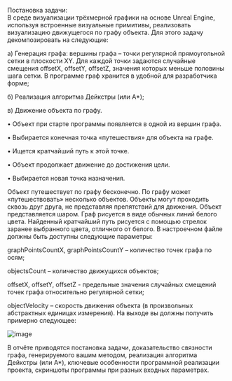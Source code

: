 Постановка задачи:  
В среде визуализации трёхмерной графики на основе Unreal Engine, используя встроенные визуальные примитивы, реализовать 
визуализацию движущегося по графу объекта. 
Для этого задачу декомпозировать на следующие: 

а) Генерация графа: вершины графа – точки регулярной 
прямоугольной сетки в плоскости XY. Для каждой точки задаются 
случайные смещения offsetX, offsetY, offsetZ, значения которых меньше 
половины шага сетки. В программе граф хранится в удобной для 
разработчика форме; 

б) Реализация алгоритма Дейкстры (или A*); 

в) Движение объекта по графу.  

• Объект при старте программы появляется в одной из вершин 
графа.

• Выбирается конечная точка «путешествия» для объекта на графе.

• Ищется кратчайший путь к этой точке.

• Объект продолжает движение до достижения цели.

• Выбирается новая точка назначения.

Объект путешествует по графу бесконечно. 
По графу может «путешествовать» несколько объектов. Объекты могут проходить сквозь друг друга, не представляя препятствий для движения. Объект представляется шаром. Граф рисуется в виде обычных линий белого цвета. Найденный кратчайший путь рисуется с помощью стрелок заранее выбранного цвета, отличного от белого. В настроечном файле должны быть доступны следующие параметры: 

graphPointsCountX, graphPointsCountY – количество точек графа по осям; 

objectsCount – количество движущихся объектов; 

offsetX, offsetY, offsetZ - предельные значения случайных смещений точек графа относительно регулярной сетки; 

objectVelocity – скорость движения объекта (в произвольных абстрактных единицах измерения). 
На выходе вы должны получить примерно следующее: 

![image](https://github.com/user-attachments/assets/b0908925-3a64-46f1-903d-1b32720b28b9)

В отчёте приводятся постановка задачи, доказательство связности 
графа, генерируемого вашим методом, реализация алгоритма Дейкстры 
(или A*), ключевые особенности программной реализации проекта, 
скриншоты программы при разных входных параметрах.
